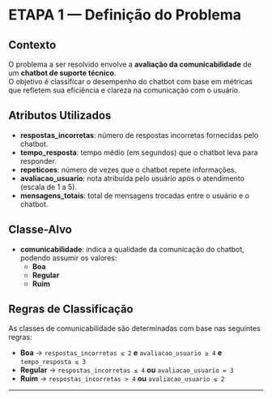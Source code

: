 # ETAPA 1 — Definição do Problema

## Contexto
O problema a ser resolvido envolve a **avaliação da comunicabilidade** de um **chatbot de suporte técnico**.  
O objetivo é classificar o desempenho do chatbot com base em métricas que refletem sua eficiência e clareza na comunicação com o usuário.

## Atributos Utilizados
- **respostas_incorretas**: número de respostas incorretas fornecidas pelo chatbot.  
- **tempo_resposta**: tempo médio (em segundos) que o chatbot leva para responder.  
- **repeticoes**: número de vezes que o chatbot repete informações.  
- **avaliacao_usuario**: nota atribuída pelo usuário após o atendimento (escala de 1 a 5).  
- **mensagens_totais**: total de mensagens trocadas entre o usuário e o chatbot.

## Classe-Alvo
- **comunicabilidade**: indica a qualidade da comunicação do chatbot, podendo assumir os valores:
  - **Boa**
  - **Regular**
  - **Ruim**

## Regras de Classificação
As classes de comunicabilidade são determinadas com base nas seguintes regras:

- **Boa** → `respostas_incorretas ≤ 2` **e** `avaliacao_usuario ≥ 4` **e** `tempo_resposta ≤ 3`
- **Regular** → `respostas_incorretas ≤ 4` **ou** `avaliacao_usuario = 3`
- **Ruim** → `respostas_incorretas > 4` **ou** `avaliacao_usuario ≤ 2`

---


